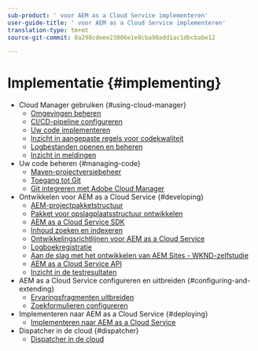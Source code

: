 ```yaml
---
sub-product: ' voor AEM as a Cloud Service implementeren'
user-guide-title: ' voor AEM as a Cloud Service implementeren'
translation-type: tm+mt
source-git-commit: 8a298cdeee23806e1e8cba90add1ac1dbcbabe12

---
```



# Implementatie {#implementing}

+ Cloud Manager gebruiken {#using-cloud-manager}
   + [Omgevingen beheren](cloud-manager/manage-environments.md)
   + [CI/CD-pipeline configureren](cloud-manager/configure-pipeline.md)
   + [Uw code implementeren](cloud-manager/deploy-code.md)
   + [Inzicht in aangepaste regels voor codekwaliteit](cloud-manager/custom-code-quality-rules.md)
   + [Logbestanden openen en beheren](cloud-manager/manage-logs.md)
   + [Inzicht in meldingen](cloud-manager/notifications.md)
+ Uw code beheren {#managing-code}
   + [Maven-projectversiebeheer](cloud-manager/project-version-handling.md)
   + [Toegang tot Git](cloud-manager/accessing-git.md)
   + [Git integreren met Adobe Cloud Manager](cloud-manager/integrating-with-git.md)
+ Ontwikkelen voor AEM as a Cloud Service {#developing}
   + [AEM-projectpakketstructuur](developing/introduction/aem-project-content-package-structure.md)
   + [Pakket voor opslagplaatsstructuur ontwikkelen](developing/introduction/repository-structure-package.md)
   + [AEM as a Cloud Service SDK](developing/introduction/aem-as-a-cloud-service-sdk.md)
   + [Inhoud zoeken en indexeren](/help/operations/indexing.md)
   + [Ontwikkelingsrichtlijnen voor AEM as a Cloud Service](developing/introduction/development-guidelines.md)
   + [Logboekregistratie](/help/implementing/developing/introduction/logging.md)
   + [Aan de slag met het ontwikkelen van AEM Sites - WKND-zelfstudie](developing/introduction/develop-wknd-tutorial.md)
   + [AEM as a Cloud Service API](https://docs.adobe.com/content/help/en/experience-manager-cloud-service/implementing/developing/ref/javadoc/index.html)
   + [Inzicht in de testresultaten](/help/implementing/developing/introduction/understand-test-results.md)
+ AEM as a Cloud Service configureren en uitbreiden {#configuring-and-extending}
   + [Ervaringsfragmenten uitbreiden](developing/extending/experience-fragments.md)
   + [Zoekformulieren configureren](developing/extending/search-forms.md)
+ Implementeren naar AEM as a Cloud Service {#deploying}
   + [Implementeren naar AEM as a Cloud Service](deploying/overview.md)
+ Dispatcher in de cloud {#dispatcher}
   + [Dispatcher in de cloud](dispatcher/overview.md)